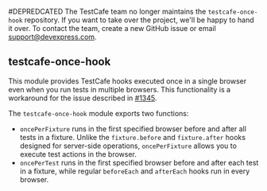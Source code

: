#DEPREDCATED
The TestCafe team no longer maintains the `testcafe-once-hook` repository. If you want to take over the project, we'll be happy to hand it over. To contact the team, create a new GitHub issue or email support@devexpress.com.

## testcafe-once-hook

This module provides TestCafe hooks executed once in a single browser even when you run tests in multiple browsers. This functionality is a workaround for the issue described in [#1345](https://github.com/DevExpress/testcafe/issues/1345).

The `testcafe-once-hook` module exports two functions:

- `oncePerFixture` runs in the first specified browser before and after all tests in a fixture. Unlike the `fixture.before` and `fixture.after` hooks designed for server-side operations, `oncePerFixture` allows you to execute test actions in the browser.
- `oncePerTest` runs in the first specified browser before and after each test in a fixture, while regular `beforeEach` and `afterEach` hooks run in every browser. 
